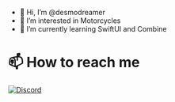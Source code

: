 - 👋 Hi, I’m @desmodreamer
- 👀 I’m interested in Motorcycles
- 🌱 I’m currently learning SwiftUI and Combine

# 📫 How to reach me

[![Discord](https://img.shields.io/badge/Discord-7289DA?style=for-the-badge&logo=discord&logoColor=white)](https://discord.gg/SCK6yV6x)
<!---
desmodreamer/desmodreamer is a ✨ special ✨ repository because its `README.md` (this file) appears on your GitHub profile.
You can click the Preview link to take a look at your changes.
--->
